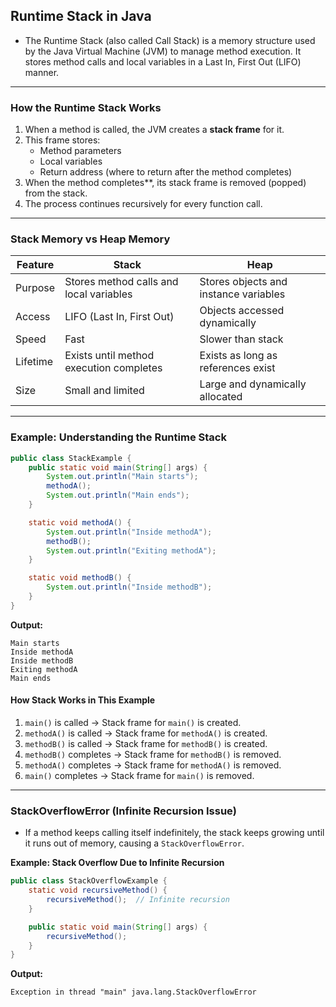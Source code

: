## **Runtime Stack in Java**

- The Runtime Stack (also called Call Stack) is a memory structure used by the Java Virtual Machine (JVM) to manage method execution. It stores method calls and local variables in a Last In, First Out (LIFO) manner.

---

### **How the Runtime Stack Works**
1. When a method is called, the JVM creates a **stack frame** for it.
2. This frame stores:
   - Method parameters
   - Local variables
   - Return address (where to return after the method completes)
3. When the method completes**, its stack frame is removed (popped) from the stack.
4. The process continues recursively for every function call.

---

### **Stack Memory vs Heap Memory**
| Feature  | Stack | Heap |
|----------|----------|----------|
| Purpose | Stores method calls and local variables | Stores objects and instance variables |
| Access | LIFO (Last In, First Out) | Objects accessed dynamically |
| Speed | Fast | Slower than stack |
| Lifetime | Exists until method execution completes | Exists as long as references exist |
| Size | Small and limited | Large and dynamically allocated |

---

### **Example: Understanding the Runtime Stack**
```java
public class StackExample {
    public static void main(String[] args) {
        System.out.println("Main starts");
        methodA();
        System.out.println("Main ends");
    }

    static void methodA() {
        System.out.println("Inside methodA");
        methodB();
        System.out.println("Exiting methodA");
    }

    static void methodB() {
        System.out.println("Inside methodB");
    }
}
```
**Output:**
```
Main starts
Inside methodA
Inside methodB
Exiting methodA
Main ends
```

#### **How Stack Works in This Example**
1. `main()` is called → Stack frame for `main()` is created.
2. `methodA()` is called → Stack frame for `methodA()` is created.
3. `methodB()` is called → Stack frame for `methodB()` is created.
4. `methodB()` completes → Stack frame for `methodB()` is removed.
5. `methodA()` completes → Stack frame for `methodA()` is removed.
6. `main()` completes → Stack frame for `main()` is removed.

---
### **StackOverflowError (Infinite Recursion Issue)**

- If a method keeps calling itself indefinitely, the stack keeps growing until it runs out of memory, causing a `StackOverflowError`.

**Example: Stack Overflow Due to Infinite Recursion**
```java
public class StackOverflowExample {
    static void recursiveMethod() {
        recursiveMethod();  // Infinite recursion
    }

    public static void main(String[] args) {
        recursiveMethod();
    }
}
```
**Output:**
```
Exception in thread "main" java.lang.StackOverflowError
```